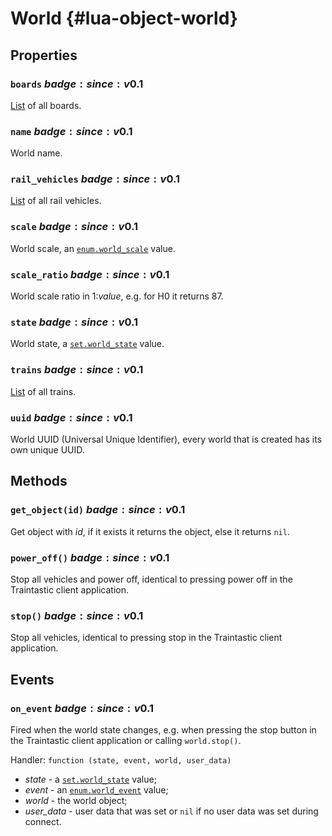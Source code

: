 # World {#lua-object-world}


## Properties

### `boards` $badge:since:v0.1$
[List](objectlist.md) of all boards.

### `name` $badge:since:v0.1$
World name.

### `rail_vehicles` $badge:since:v0.1$
[List](objectlist.md) of all rail vehicles.

### `scale` $badge:since:v0.1$
World scale, an [`enum.world_scale`](../library/enum/worldscale.md) value.

### `scale_ratio` $badge:since:v0.1$
World scale ratio in 1:*value*, e.g. for H0 it returns 87.

### `state` $badge:since:v0.1$
World state, a [`set.world_state`](../library/set/worldstate.md) value.

### `trains` $badge:since:v0.1$
[List](objectlist.md) of all trains.

### `uuid` $badge:since:v0.1$
World UUID (Universal Unique Identifier), every world that is created has its own unique UUID.


## Methods

### `get_object(id)` $badge:since:v0.1$
Get object with *id*, if it exists it returns the object, else it returns `nil`.

### `power_off()` $badge:since:v0.1$
Stop all vehicles and power off, identical to pressing power off in the Traintastic client application.

### `stop()` $badge:since:v0.1$
Stop all vehicles, identical to pressing stop in the Traintastic client application.


## Events

### `on_event` $badge:since:v0.1$
Fired when the world state changes,
e.g. when pressing the stop button in the Traintastic client application or calling `world.stop()`.

Handler: `function (state, event, world, user_data)`
- *state* - a [`set.world_state`](../library/set/worldstate.md) value;
- *event* - an [`enum.world_event`](../library/enum/worldevent.md) value;
- *world* - the world object;
- *user_data* - user data that was set or `nil` if no user data was set during connect.
